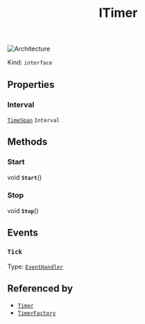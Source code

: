 ﻿---
id: ITimer
title: ITimer
---

![Architecture](https://img.shields.io/badge/architecture-new_&_old-green)

Kind: `interface`

## Properties
### Interval
 [`TimeSpan`](https://docs.microsoft.com/uwp/api/Windows.Foundation.TimeSpan) `Interval`

## Methods
### Start
void **`Start`**()

### Stop
void **`Stop`**()

## Events
### `Tick`
Type: [`EventHandler`](https://docs.microsoft.com/uwp/api/Windows.Foundation.EventHandler-1)<Object>

## Referenced by
- [`Timer`](Timer)
- [`TimerFactory`](TimerFactory)

